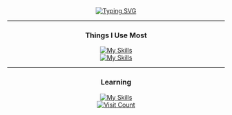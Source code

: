 <div align="center">
  <a href="https://git.io/typing-svg">
    <img src="https://readme-typing-svg.herokuapp.com?font=jetBrains+Mono&duration=2500&pause=600&center=true&random=false&width=435&lines=It's+Muhammad+MaHi;A+Front-End-Focused++;Full-Stack+Developer" alt="Typing SVG" />
  </a>
</div>

<div align="center">

  <!--- Rest of your badges or content --->

  <hr/>
  <h3>Things I Use Most</h3>

  <!--- Skillicons for skills --->
  <a href="https://skillicons.dev/icons?i=js,ts,react,next,nodejs,express,mongodb,redis">
    <img src="https://skillicons.dev/icons?i=ts,react,next,nodejs,express,mongodb,redis" alt="My Skills" />
  </a> 
  <br/>
  <a href="https://skillicons.dev/icons?i=sass,styledcomponents,tailwind,materialui,docker,bash,figma">
    <img src="https://skillicons.dev/icons?i=sass,styledcomponents,tailwind,materialui,docker,bash,figma" alt="My Skills" />
  </a>
  <hr/>
  <h3>Learning</h3>
  <a href="https://skillicons.dev/icons?i=python,postgres">
    <img src="https://skillicons.dev/icons?i=python,postgres" alt="My Skills" />
  </a>
</div>

<div align="center">
  <!--- Visit Counter --->
  <a href="https://visitcount.itsvg.in">
    <img src="https://visitcount.itsvg.in/api?id=Shefain&icon=9&color=1" alt="Visit Count" />
  </a>
</div>
